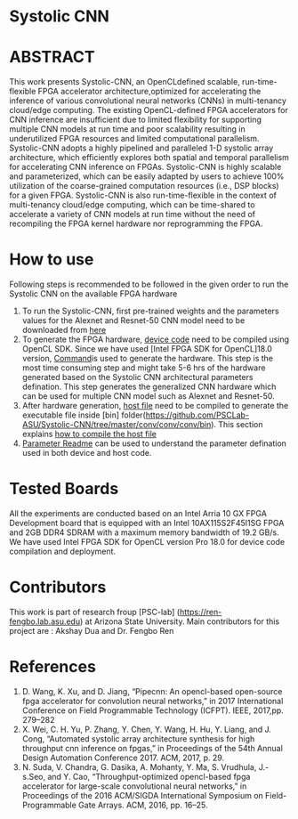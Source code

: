 # Systolic CNN

# ABSTRACT
This work presents Systolic-CNN, an OpenCLdefined scalable, run-time-flexible FPGA accelerator architecture,optimized for accelerating the inference of various convolutional neural networks (CNNs) in multi-tenancy cloud/edge computing. The existing OpenCL-defined FPGA accelerators for CNN inference are insufficient due to limited flexibility for supporting multiple CNN models at run time and poor scalability resulting in underutilized FPGA resources and limited computational parallelism. Systolic-CNN adopts a highly pipelined and paralleled 1-D systolic array architecture, which efficiently explores both spatial and temporal parallelism for accelerating CNN inference on FPGAs. Systolic-CNN is highly scalable and parameterized, which can be easily adapted by users to achieve 100% utilization of the coarse-grained computation resources (i.e., DSP blocks) for a given FPGA. Systolic-CNN is also run-time-flexible in the context of multi-tenancy cloud/edge computing, which can be time-shared to accelerate a variety of CNN models at run time without the need of recompiling the FPGA kernel hardware nor reprogramming the FPGA. 
# How to use
Following steps is recommended to be followed in the given order to run the Systolic CNN on the available FPGA hardware
1. To run the Systolic-CNN, first pre-trained weights and the parameters values for the Alexnet and Resnet-50 CNN model need to be downloaded from [here](https://github.com/PSCLab-ASU/Systolic-CNN/blob/master/Readme/CNN_models.md)
2. To generate the FPGA hardware, [device code](conv/conv/conv/device/) need to be compiled using OpenCL SDK. Since we have used [Intel FPGA SDK for OpenCL]18.0 version, [Command](https://github.com/PSCLab-ASU/Systolic-CNN/blob/master/Readme/CNN_models.md#command-to-compile-the-opencl-code)is used to generate the hardware. This step is the most time consuming step and might take 5-6 hrs of the hardware generated based on the Systolic CNN architectural parameters defination. This step generates the generalized CNN hardware which can be used for multiple CNN model such as Alexnet and Resnet-50.
3. After hardware generation, [host file](https://github.com/PSCLab-ASU/Systolic-CNN/tree/master/conv/conv/conv/host/src) need to be compiled to generate the executable file inside [bin] folder(https://github.com/PSCLab-ASU/Systolic-CNN/tree/master/conv/conv/conv/bin). This section explains [how to compile the host file](https://github.com/PSCLab-ASU/Systolic-CNN/blob/master/Readme/CNN_models.md#command-to-compile-the-host-code)
4. [Parameter Readme](https://github.com/PSCLab-ASU/Systolic-CNN/blob/master/Readme/Parameter_Readme.md) can be used to understand the parameter defination used in both device and host code. 

# Tested Boards
All the experiments are conducted based on an Intel Arria 10 GX FPGA Development board that is equipped with an Intel 10AX115S2F45I1SG FPGA and 2GB DDR4 SDRAM with a maximum memory bandwidth of 19.2 GB/s. We have used Intel FPGA SDK for OpenCL version Pro 18.0 for device code compilation and deployment.

# Contributors
This work is part of research froup [PSC-lab] (https://ren-fengbo.lab.asu.edu) at Arizona State University.
Main contributors for this project are :
Akshay Dua and Dr. Fengbo Ren

# References
1. D. Wang, K. Xu, and D. Jiang, “Pipecnn: An opencl-based open-source fpga accelerator for convolution neural networks,” in 2017 International Conference on Field Programmable Technology (ICFPT). IEEE, 2017,pp. 279–282
2. X. Wei, C. H. Yu, P. Zhang, Y. Chen, Y. Wang, H. Hu, Y. Liang,
and J. Cong, “Automated systolic array architecture synthesis for high throughput cnn inference on fpgas,” in Proceedings of the 54th Annual Design Automation Conference 2017. ACM, 2017, p. 29.
3. N. Suda, V. Chandra, G. Dasika, A. Mohanty, Y. Ma, S. Vrudhula, J.-s.Seo, and Y. Cao, “Throughput-optimized opencl-based fpga accelerator for large-scale convolutional neural networks,” in Proceedings of the 2016 ACM/SIGDA International Symposium on Field-Programmable Gate Arrays. ACM, 2016, pp. 16–25.






